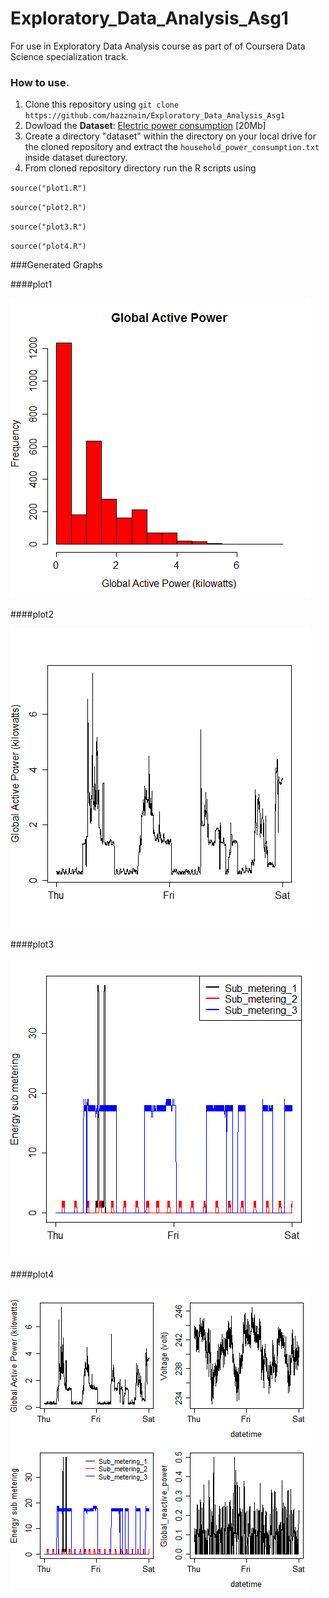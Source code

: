 Exploratory_Data_Analysis_Asg1
==============================

For use in Exploratory Data Analysis course as part of of Coursera Data Science specialization track.

### How to use.

1. Clone this repository using `git clone https://github.com/hazznain/Exploratory_Data_Analysis_Asg1`
2. Dowload the <b>Dataset</b>: <a href="https://d396qusza40orc.cloudfront.net/exdata%2Fdata%2Fhousehold_power_consumption.zip">Electric power consumption</a> [20Mb]
3. Create a directory "dataset" within the directory on your local drive for the cloned repository  and extract the `household_power_consumption.txt` inside dataset durectory.
4. From cloned repository directory run the R scripts using 

`source("plot1.R")`

`source("plot2.R")`

`source("plot3.R")`

`source("plot4.R")`

###Generated Graphs
 
####plot1

![plot1](https://github.com/hazznain/Exploratory_Data_Analysis_Asg1/blob/master/plot1.png)

####plot2

![plot2](https://github.com/hazznain/Exploratory_Data_Analysis_Asg1/blob/master/plot2.png)

 ####plot3

![plot3](https://github.com/hazznain/Exploratory_Data_Analysis_Asg1/blob/master/plot3.png)

 ####plot4

![plot4](https://github.com/hazznain/Exploratory_Data_Analysis_Asg1/blob/master/plot4.png)




